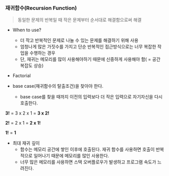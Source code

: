 ### 재귀함수(Recursion Function)

> 동일한 문제의 반복일 때 작은 문제부터 순서대로 해결함으로써 해결

* When to use?
  * 더 작고 반복적인 문제로 나눌 수 있는 문제를 해결하기 위해 사용
  * 엄청나게 많은 가짓수를 가지고 단순 반복적인 접근방식으로는 너무 복잡한 작업을 수행하는 경우 
  * 단, 재귀는 메모리를 많이 사용해야하기 때문에 신중하게 사용해야 함( = 공간복잡도 상승)



*  Factorial
  * base case(재귀함수의 탈출조건)을 찾아야 한다.
    * base case를 찾을 때까지 이전의 입력보다 더 작은 입력으로 자기자신을 다시 호출한다.



**3!** = 3 x 2 x 1 = **3 x 2!**

**2!** = 2 x 1 = **2 x 1!**

**1!** = **1**

* 최대 재귀 깊이
  * 함수는 메모리 공간에 쌓인 이후에 호출된다. 재귀 함수를 사용하면 호출이 반복적으로 일어나기 때문에 메모리를 많인 사용한다.
  * 너무 많은 메모리를 사용하면 스택 오버플로우가 발생하고 프로그램 속도가 느려진다.



